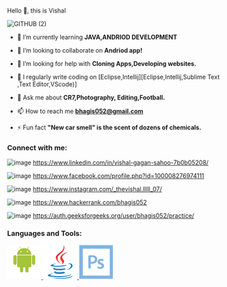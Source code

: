  Hello  👋, this is Vishal
 

![GITHUB (2)](https://user-images.githubusercontent.com/78494000/119272064-e06b4080-bc21-11eb-83aa-06479cc1b79d.jpg)



- 🌱 I’m currently learning **JAVA,ANDRIOD DEVELOPMENT**

- 👯 I’m looking to collaborate on **Andriod app!**

- 🤝 I’m looking for help with **Cloning Apps,Developing websites.**

- 📝 I regularly write coding on [Eclipse,Intellij][Eclipse,Intellij,Sublime Text ,Text Editor,VScode)]

- 💬 Ask me about **CR7,Photography, Editing,Football.** 

- 📫 How to reach me **bhagis052@gmail.com**

- ⚡ Fun fact **"New car smell" is the scent of dozens of chemicals.**

<h3 align="left">Connect with me:</h3>
<p align="left">

 ![image](https://user-images.githubusercontent.com/78494000/119272267-c67e2d80-bc22-11eb-84eb-d57c7c7d4175.png)
<https://www.linkedin.com/in/vishal-gagan-sahoo-7b0b05208/>

![image](https://user-images.githubusercontent.com/78494000/119272279-d0a02c00-bc22-11eb-9c8c-6b2ebe12f65c.png)
<https://www.facebook.com/profile.php?id=100008276974111>

 ![image](https://user-images.githubusercontent.com/78494000/119272297-e0b80b80-bc22-11eb-9c0b-160e35476884.png)
<https://www.instagram.com/_thevishal.lllll_07/>

 ![image](https://user-images.githubusercontent.com/78494000/119272322-fa595300-bc22-11eb-9bf7-3420be62b6cf.png)
<https://www.hackerrank.com/bhagis052>

![image](https://user-images.githubusercontent.com/78494000/119272228-9d5d9d00-bc22-11eb-9f9f-343387ae3769.png)
 <https://auth.geeksforgeeks.org/user/bhagis052/practice/>
</p>

<h3 align="left">Languages and Tools:</h3>
<p align="left"> <a href="https://developer.android.com" target="_blank"> <img src="https://raw.githubusercontent.com/devicons/devicon/master/icons/android/android-original-wordmark.svg" alt="android" width="80" height="80"/> 
 </a>        
 <a href="https://www.java.com" target="_blank"> <img src="https://raw.githubusercontent.com/devicons/devicon/master/icons/java/java-original.svg" alt="java" width="80" height="80"/> 
 </a> 
 <a href="https://www.photoshop.com/en" target="_blank"> <img src="https://raw.githubusercontent.com/devicons/devicon/master/icons/photoshop/photoshop-line.svg" alt="photoshop" width="80" height=80"/> </a> </p>


